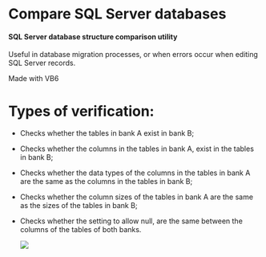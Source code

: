 
# Compare SQL Server databases

#### SQL Server database structure comparison utility

Useful in database migration processes, or when errors occur when editing SQL Server records.

Made with VB6

# Types of verification:

- Checks whether the tables in bank A exist in bank B;
- Checks whether the columns in the tables in bank A, exist in the tables in bank B;
- Checks whether the data types of the columns in the tables in bank A are the same as the columns in the tables in bank B;
- Checks whether the column sizes of the tables in bank A are the same as the sizes of the tables in bank B;
- Checks whether the setting to allow null, are the same between the columns of the tables of both banks.

	[![](https://github.com/silvairsoares/Compare-SQL-Server-Database/blob/main/ComparaBdSql.png)](https://github.com/silvairsoares/Compare-SQL-Server-Database/blob/main/ComparaBd_SQL.png)
